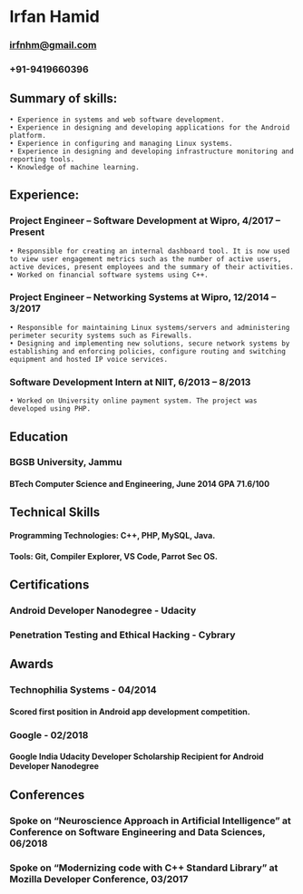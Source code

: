 # Irfan Hamid

### irfnhm@gmail.com 

### +91-9419660396

## Summary of skills:
    • Experience in systems and web software development. 
    • Experience in designing and developing applications for the Android platform. 
    • Experience in configuring and managing Linux systems. 
    • Experience in designing and developing infrastructure monitoring and reporting tools. 
    • Knowledge of machine learning.

## Experience:
### Project Engineer – Software Development at Wipro, 4/2017 – Present 
    • Responsible for creating an internal dashboard tool. It is now used to view user engagement metrics such as the number of active users, active devices, present employees and the summary of their activities.
    • Worked on financial software systems using C++.

### Project Engineer –  Networking Systems at Wipro, 12/2014 – 3/2017
    • Responsible for maintaining Linux systems/servers and administering perimeter security systems such as Firewalls.
    • Designing and implementing new solutions, secure network systems by establishing and enforcing policies, configure routing and switching equipment and hosted IP voice services.

### Software Development Intern at NIIT, 6/2013 – 8/2013 
    • Worked on University online payment system. The project was developed using PHP.

## Education
### BGSB University, Jammu 
#### BTech Computer Science and Engineering, June 2014 GPA 71.6/100


## Technical Skills
#### Programming Technologies: C++, PHP, MySQL, Java. 
#### Tools: Git, Compiler Explorer, VS Code, Parrot Sec OS.

## Certifications
### Android Developer Nanodegree - Udacity
### Penetration Testing and Ethical Hacking - Cybrary

## Awards
### Technophilia Systems - 04/2014 
#### Scored first position in Android app development competition.

### Google - 02/2018 
#### Google India Udacity Developer Scholarship Recipient for Android Developer Nanodegree

## Conferences
### Spoke on “Neuroscience Approach in Artificial Intelligence” at Conference on Software Engineering and Data Sciences, 06/2018
###  Spoke on “Modernizing code with C++ Standard Library” at Mozilla Developer Conference, 03/2017